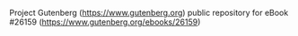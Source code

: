 Project Gutenberg (https://www.gutenberg.org) public repository for eBook #26159 (https://www.gutenberg.org/ebooks/26159)

